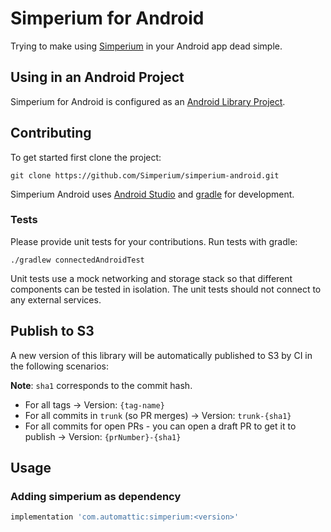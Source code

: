 # Simperium for Android

Trying to make using [Simperium][Simperium.com] in your Android app dead simple.

## Using in an Android Project

Simperium for Android is configured as an [Android Library Project][].

## Contributing

To get started first clone the project:

```
git clone https://github.com/Simperium/simperium-android.git
```

Simperium Android uses [Android Studio][] and [gradle][] for development.

### Tests

Please provide unit tests for your contributions. Run tests with gradle:

```
./gradlew connectedAndroidTest
```

Unit tests use a mock networking and storage stack so that different components can be tested in isolation. The unit tests should not connect to any external services.

## Publish to S3

A new version of this library will be automatically published to S3 by CI in the following scenarios:

**Note**: `sha1` corresponds to the commit hash.

* For all tags -> Version: `{tag-name}`
* For all commits in `trunk` (so PR merges) -> Version: `trunk-{sha1}`
* For all commits for open PRs - you can open a draft PR to get it to publish -> Version: `{prNumber}-{sha1}`

## Usage

### Adding simperium as dependency

```groovy
implementation 'com.automattic:simperium:<version>'
```

[Android Studio]: http://developer.android.com/sdk/installing/studio.html
[Gradle]: http://www.gradleware.com
[Simperium.com]: http://simperium.com
[Android Library Project]: http://developer.android.com/tools/projects/index.html#LibraryProjects
